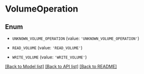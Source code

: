 # VolumeOperation


## Enum

* `UNKNOWN_VOLUME_OPERATION` (value: `'UNKNOWN_VOLUME_OPERATION'`)

* `READ_VOLUME` (value: `'READ_VOLUME'`)

* `WRITE_VOLUME` (value: `'WRITE_VOLUME'`)

[[Back to Model list]](../README.md#documentation-for-models) [[Back to API list]](../README.md#documentation-for-api-endpoints) [[Back to README]](../README.md)


